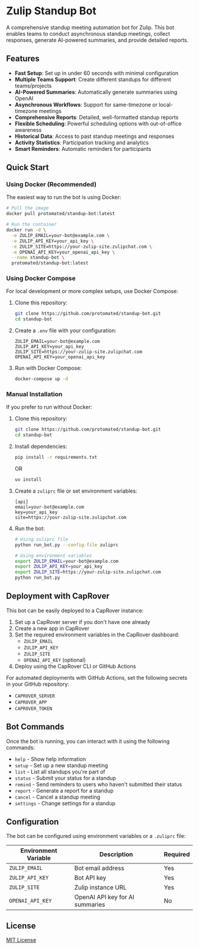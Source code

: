 # Zulip Standup Bot

A comprehensive standup meeting automation bot for Zulip. This bot enables teams to conduct asynchronous standup meetings, collect responses, generate AI-powered summaries, and provide detailed reports.

## Features

- **Fast Setup**: Set up in under 60 seconds with minimal configuration
- **Multiple Teams Support**: Create different standups for different teams/projects
- **AI-Powered Summaries**: Automatically generate summaries using OpenAI
- **Asynchronous Workflows**: Support for same-timezone or local-timezone meetings
- **Comprehensive Reports**: Detailed, well-formatted standup reports
- **Flexible Scheduling**: Powerful scheduling options with out-of-office awareness
- **Historical Data**: Access to past standup meetings and responses
- **Activity Statistics**: Participation tracking and analytics
- **Smart Reminders**: Automatic reminders for participants

## Quick Start

### Using Docker (Recommended)

The easiest way to run the bot is using Docker:

```bash
# Pull the image
docker pull protomated/standup-bot:latest

# Run the container
docker run -d \
  -e ZULIP_EMAIL=your-bot@example.com \
  -e ZULIP_API_KEY=your_api_key \
  -e ZULIP_SITE=https://your-zulip-site.zulipchat.com \
  -e OPENAI_API_KEY=your_openai_api_key \
  --name standup-bot \
  protomated/standup-bot:latest
```

### Using Docker Compose

For local development or more complex setups, use Docker Compose:

1. Clone this repository:
   ```bash
   git clone https://github.com/protomated/standup-bot.git
   cd standup-bot
   ```

2. Create a `.env` file with your configuration:
   ```
   ZULIP_EMAIL=your-bot@example.com
   ZULIP_API_KEY=your_api_key
   ZULIP_SITE=https://your-zulip-site.zulipchat.com
   OPENAI_API_KEY=your_openai_api_key
   ```

3. Run with Docker Compose:
   ```bash
   docker-compose up -d
   ```

### Manual Installation

If you prefer to run without Docker:

1. Clone this repository:
   ```bash
   git clone https://github.com/protomated/standup-bot.git
   cd standup-bot
   ```

2. Install dependencies:
   ```bash
   pip install -r requirements.txt
   ```
   OR
   ```bash
   uv install
   ```
3. Create a `zuliprc` file or set environment variables:
   ```
   [api]
   email=your-bot@example.com
   key=your_api_key
   site=https://your-zulip-site.zulipchat.com
   ```

4. Run the bot:
   ```bash
   # Using zuliprc file
   python run_bot.py --config-file zuliprc
   
   # Using environment variables
   export ZULIP_EMAIL=your-bot@example.com
   export ZULIP_API_KEY=your_api_key
   export ZULIP_SITE=https://your-zulip-site.zulipchat.com
   python run_bot.py
   ```

## Deployment with CapRover

This bot can be easily deployed to a CapRover instance:

1. Set up a CapRover server if you don't have one already
2. Create a new app in CapRover
3. Set the required environment variables in the CapRover dashboard:
   - `ZULIP_EMAIL`
   - `ZULIP_API_KEY`
   - `ZULIP_SITE`
   - `OPENAI_API_KEY` (optional)
4. Deploy using the CapRover CLI or GitHub Actions

For automated deployments with GitHub Actions, set the following secrets in your GitHub repository:
- `CAPROVER_SERVER`
- `CAPROVER_APP`
- `CAPROVER_TOKEN`

## Bot Commands

Once the bot is running, you can interact with it using the following commands:

- `help` - Show help information
- `setup` - Set up a new standup meeting
- `list` - List all standups you're part of
- `status` - Submit your status for a standup
- `remind` - Send reminders to users who haven't submitted their status
- `report` - Generate a report for a standup
- `cancel` - Cancel a standup meeting
- `settings` - Change settings for a standup

## Configuration

The bot can be configured using environment variables or a `.zuliprc` file:

| Environment Variable | Description | Required |
|----------------------|-------------|----------|
| `ZULIP_EMAIL` | Bot email address | Yes |
| `ZULIP_API_KEY` | Bot API key | Yes |
| `ZULIP_SITE` | Zulip instance URL | Yes |
| `OPENAI_API_KEY` | OpenAI API key for AI summaries | No |

## License

[MIT License](LICENSE)
